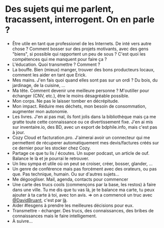 # Des sujets qui me parlent, tracassent, interrogent. On en parle ?

* Être utile en tant que professionel de les Internets. De inté vers autre chose ? Comment bosser sur des projets motivants, avec des gens "biens", si possible qui rapportent un peu de sous ? C'est quoi les compétences qui me manquent pour faire ça ?
* L'éducation. Quoi transmettre ? Comment ? 
* La bouffe. Bien (mieux) manger, trouver des bons producteurs locaux, comment les aider en tant que Erick.
* Mes mains. J'en fais quoi quand elles sont pas sur un ordi ? Du bois, du jardinage, de la cuisine, … 
* Ma tête. Comment devenir une meilleure personne ? M'outiller pour échanger (CNV, etc.), être le moins désagréable possible.
* Mon corps. Ne pas le laisser tomber en décrépitude.
* Mon impact. Réduire mes déchets, mon besoin de consommation, augmenter mon autonomie.
* Les livres. J'en ai pas mal, ils font jolis dans la bibliothèque mais ça me gratte toute cette connaissance ou ce divertissement fixe. J'en ai mis sur inventaire.io, des BD, avec un export de bdphile.info, mais c'est pas à jour.
* Cozy Cloud et facturation.pro. J'aimerai avoir un connecteur qui me permettent de récuperer automatiquement mes devis/factures créés sur ce dernier pour les stocker chez Cozy.
* Partage ce que tu lis / écoutes. Un super podcast, un article de ouf. Balance le là et je pourrai le retrouver.
* Un lieu sympa et utile où on peut se croiser, créer, bosser, glander, …
* Un genre de conférence mais pas forcément avec des orateurs, ou pas que. Pas technique, humain. Ou sur d'autres sujets…
* Me dégoogliser. Mail, agenda, contacts pour commencer
* Une carte des trucs cools (commençons par la base, les restos) à faire dans une ville. Tu me dis que tu vas là, je te balance ma carte, tu peux ajouter à ta carte à toi, avec ton avis. => on a commencé un truc avec [@DavidBruant](https://github.com/DavidBruant/), c'est par [là](https://github.com/newick/ou-cest-quon-bouffe).
* Aider #lesgens à prendre les meilleures décisions pour eux.
* Transmettre - échanger. Des trucs, des connaissances, des bribes de connaissances mais le faire intelligement.
* À suivre…
